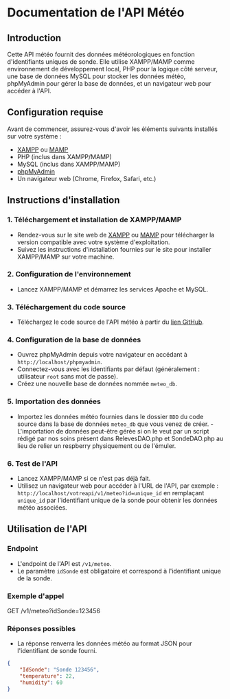 # Documentation de l'API Météo

## Introduction

Cette API météo fournit des données météorologiques en fonction d'identifiants uniques de sonde. Elle utilise XAMPP/MAMP comme environnement de développement local, PHP pour la logique côté serveur, une base de données MySQL pour stocker les données météo, phpMyAdmin pour gérer la base de données, et un navigateur web pour accéder à l'API.

## Configuration requise

Avant de commencer, assurez-vous d'avoir les éléments suivants installés sur votre système :

- [XAMPP](https://www.apachefriends.org/index.html) ou [MAMP](https://www.mamp.info/)
- PHP (inclus dans XAMPP/MAMP)
- MySQL (inclus dans XAMPP/MAMP)
- [phpMyAdmin](https://www.phpmyadmin.net/)
- Un navigateur web (Chrome, Firefox, Safari, etc.)

## Instructions d'installation

### 1. Téléchargement et installation de XAMPP/MAMP

- Rendez-vous sur le site web de [XAMPP](https://www.apachefriends.org/index.html) ou [MAMP](https://www.mamp.info/) pour télécharger la version compatible avec votre système d'exploitation.
- Suivez les instructions d'installation fournies sur le site pour installer XAMPP/MAMP sur votre machine.

### 2. Configuration de l'environnement

- Lancez XAMPP/MAMP et démarrez les services Apache et MySQL.

### 3. Téléchargement du code source

- Téléchargez le code source de l'API météo à partir du [lien GitHub](https://github.com/Yoann-Lgd/CUBEMeteo.git).

### 4. Configuration de la base de données

- Ouvrez phpMyAdmin depuis votre navigateur en accédant à `http://localhost/phpmyadmin`.
- Connectez-vous avec les identifiants par défaut (généralement : utilisateur `root` sans mot de passe).
- Créez une nouvelle base de données nommée `meteo_db`.

### 5. Importation des données

- Importez les données météo fournies dans le dossier `BDD` du code source dans la base de données `meteo_db` que vous venez de créer.
-L'importation de données peut-être gérée si on le veut par un script rédigé par nos soins présent dans RelevesDAO.php et SondeDAO.php au lieu de relier un respberry physiquement ou de l'émuler.

### 6. Test de l'API

- Lancez XAMPP/MAMP si ce n'est pas déjà fait.
- Utilisez un navigateur web pour accéder à l'URL de l'API, par exemple : `http://localhost/votreapi/v1/meteo?id=unique_id` en remplaçant `unique_id` par l'identifiant unique de la sonde pour obtenir les données météo associées.

## Utilisation de l'API

### Endpoint

- L'endpoint de l'API est `/v1/meteo`.
- Le paramètre `idSonde` est obligatoire et correspond à l'identifiant unique de la sonde.

### Exemple d'appel

GET /v1/meteo?idSonde=123456

### Réponses possibles

- La réponse renverra les données météo au format JSON pour l'identifiant de sonde fourni.

```json
{
	"IdSonde": "Sonde 123456",
	"temperature": 22,
	"humidity": 60
}
```
